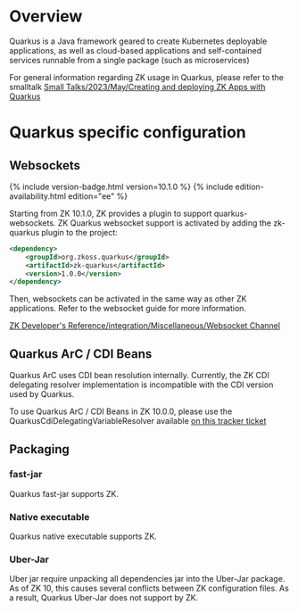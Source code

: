 # Overview

Quarkus is a Java framework geared to create Kubernetes deployable
applications, as well as cloud-based applications and self-contained
services runnable from a single package (such as microservices)

For general information regarding ZK usage in Quarkus, please refer to
the smalltalk [Small Talks/2023/May/Creating and deploying ZK Apps with Quarkus](https://www.zkoss.org/wiki/Small_Talks/2023/May/Creating_and_deploying_ZK_Apps_with_Quarkus)

# Quarkus specific configuration

## Websockets

{% include version-badge.html version=10.1.0 %}
{% include edition-availability.html edition="ee" %}

Starting from ZK 10.1.0, ZK provides a plugin to support
quarkus-websockets. ZK Quarkus websocket support is activated by adding
the zk-quarkus plugin to the project:

```xml
<dependency>
    <groupId>org.zkoss.quarkus</groupId>
    <artifactId>zk-quarkus</artifactId>
    <version>1.0.0</version>
</dependency>
```

Then, websockets can be activated in the same way as other ZK
applications. Refer to the websocket guide for more information.

[ZK Developer's Reference/integration/Miscellaneous/Websocket Channel]({{site.baseurl}}/zk_dev_ref/integration/websocket_channel)

## Quarkus ArC / CDI Beans

Quarkus ArC uses CDI bean resolution internally. Currently, the ZK CDI
delegating resolver implementation is incompatible with the CDI version
used by Quarkus.

To use Quarkus ArC / CDI Beans in ZK 10.0.0, please use the
QuarkusCdiDelegatingVariableResolver available [on this tracker ticket](https://tracker.zkoss.org/browse/ZK-5458)

## Packaging

### fast-jar

Quarkus fast-jar supports ZK.

### Native executable

Quarkus native executable supports ZK.

### Uber-Jar

Uber jar require unpacking all dependencies jar into the Uber-Jar
package. As of ZK 10, this causes several conflicts between ZK
configuration files. As a result, Quarkus Uber-Jar does not support by
ZK.
